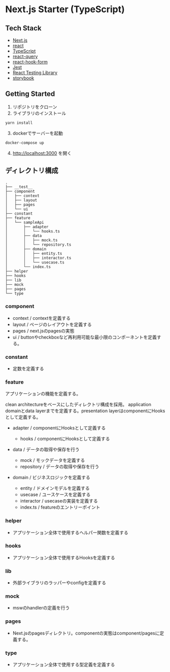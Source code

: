 # Next.js Starter (TypeScript)

## Tech Stack
- [Next.js](https://nextjs.org/)
- [react](https://reactjs.org/)
- [TypeScript](https://www.typescriptlang.org/)
- [react-query](https://react-query.tanstack.com/)
- [react-hook-form](https://react-hook-form.com/)
- [Jest](https://jestjs.io/)
- [React Testing Library](https://testing-library.com/docs/react-testing-library/intro/)
- [storybook](https://storybook.js.org/)


## Getting Started
1. リポジトリをクローン
2. ライブラリのインストール
```bash
yarn install
```
3. dockerでサーバーを起動
```bash
docker-compose up
```
4.  [http://localhost:3000](http://localhost:3000) を開く


## ディレクトリ構成
```
.
├── __test__
├── component
│   ├── context
│   ├── layout
│   ├── pages
│   └── ui
├── constant
├── feature
│   └── sampleApi
│       ├── adapter
│       │   └── hooks.ts
│       ├── data
│       │   ├── mock.ts
│       │   └── repository.ts
│       ├── domain
│       │   ├── entity.ts
│       │   ├── interactor.ts
│       │   └── usecase.ts
│       └── index.ts
├── helper
├── hooks
├── lib
├── mock
├── pages
└── type
```

### component
- context / contextを定義する
- layout / ページのレイアウトを定義する
- pages / next.jsのpagesの実態
- ui / buttonやcheckboxなど再利用可能な最小限のコンポーネントを定義する。

### constant
- 定数を定義する

### feature
アプリケーションの機能を定義する。

clean architectureをベースにしたディレクトリ構成を採用。
application domainとdata layerまでを定義する。presentation layerはcomponentにHooksとして定義する。
- adapter / componentにHooksとして定義する
    - hooks / componentにHooksとして定義する

- data / データの取得や保存を行う
  - mock / モックデータを定義する
  - repository / データの取得や保存を行う

- domain / ビジネスロジックを定義する
  - entity / ドメインモデルを定義する
  - usecase / ユースケースを定義する
  - interactor / usecaseの実装を定義する
  - index.ts / featureのエントリーポイント

### helper
- アプリケーション全体で使用するヘルパー関数を定義する

### hooks
- アプリケーション全体で使用するHooksを定義する

### lib
- 外部ライブラリのラッパーやconfigを定義する

### mock
- mswのhandlerの定義を行う

### pages
- Next.jsのpagesディレクトリ。componentの実態はcomponent/pagesに定義する。

### type
- アプリケーション全体で使用する型定義を定義する
